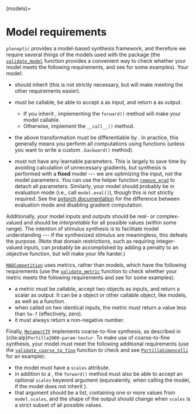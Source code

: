(models)=

# Model requirements

`plenoptic` provides a model-based synthesis framework, and therefore we require several things of the models used with the package (the [`validate_model`](plenoptic.tools.validate.validate_model) function provides a convenient way to check whether your model meets the following requirements, and see [](plenoptic.simulate.models) for some examples). Your model:

- should inherit [](torch.nn.Module) (this is not strictly necessary, but will make meeting the other requirements easier).

- must be callable, be able to accept a [](torch.Tensor) as input, and return a [](torch.Tensor) as output.

  - If you inherit [](torch.nn.Module), implementing the `forward()` method will make your model callable.
  - Otherwise, implement the `__call__()` method.

- the above transformation must be differentiable by [](torch). In practice, this generally means you perform all computations using [](torch) functions (unless you want to write a custom `.backward()` method).

- must not have any learnable parameters. This is largely to save time by avoiding calculation of unnecessary gradients, but synthesis is performed with a **fixed** model --- we are optimizing the input, not the model parameters. You can use the helper function [`remove_grad`](plenoptic.tools.validate.remove_grad) to detach all parameters. Similarly, your model should probably be in evaluation mode (i.e., call `model.eval()`), though this is not strictly required. See the [pytorch documentation](https://pytorch.org/docs/stable/notes/autograd.html#locally-disable-grad-doc) for the difference between evaluation mode and disabling gradient computation.

Additionally, your model inputs and outputs should be real- or complex-valued and should be *interpretable* for all possible values (within some range). The intention of stimulus synthesis is to facilitate model understanding --- if the synthesized stimulus are meaningless, this defeats the purpose. (Note that domain restrictions, such as requiring integer-valued inputs, can probably be accomplished by adding a penalty to an objective function, but will make your life harder.)

[`MADCompetition`](plenoptic.synthesize.mad_competition.MADCompetition) uses metrics, rather than models, which have the following requirements (use the [`validate_metric`](plenoptic.tools.validate.validate_metric) function to check whether your metric meets the following requirements and see [](plenoptic.metric) for some examples):

- a metric must be callable, accept two [](torch.Tensor) objects as inputs, and return a scalar as output. It can be a [](torch.nn.Module) object or other callable object, like models, as well as a function.
- when called on two identical inputs, the metric must return a value less than `5e-7` (effectively, zero).
- it must always return a non-negative number.

Finally, [`MetamerCTF`](plenoptic.synthesize.metamer.MetamerCTF) implements
coarse-to-fine synthesis, as described in {cite:alp}`Portilla2000-param-textur`. To make use of coarse-to-fine synthesis, your model must meet the following additional requirements (use the [`validate_coarse_to_fine`](plenoptic.tools.validate.validate_coarse_to_fine) function to check and see [`PortillaSimoncelli`](plenoptic.simulate.models.portilla_simoncelli.PortillaSimoncelli) for an example):

- the model must have a `scales` attribute.
- in addition to a [](torch.Tensor), the `forward()` method must also be able to accept an optional `scales` keyword argument (equivalently, when calling the model, if the model does not inherit [](torch.nn.Module)).
- that argument should be a list, containing one or more values from `model.scales`, and the shape of the output should change when `scales` is a strict subset of all possible values.
